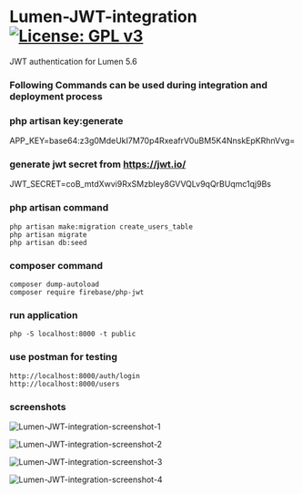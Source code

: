 # Lumen-JWT-integration [![License: GPL v3](https://img.shields.io/badge/License-GPL%20v3-blue.svg)](https://www.gnu.org/licenses/gpl-3.0)
JWT authentication for Lumen 5.6

### Following Commands can be used during integration and deployment process
### php artisan key:generate
APP_KEY=base64:z3g0MdeUkI7M70p4RxeafrV0uBM5K4NnskEpKRhnVvg=

### generate jwt secret from https://jwt.io/
JWT_SECRET=coB_mtdXwvi9RxSMzbIey8GVVQLv9qQrBUqmc1qj9Bs

### php artisan command
	php artisan make:migration create_users_table
	php artisan migrate
	php artisan db:seed

### composer command
	composer dump-autoload
	composer require firebase/php-jwt

### run application
	php -S localhost:8000 -t public


### use postman for testing
	http://localhost:8000/auth/login
	http://localhost:8000/users

### screenshots
![Lumen-JWT-integration-screenshot-1](https://github.com/truelineinfotech/Lumen-JWT-integration/blob/master/screenshots/lumen-jwt-1.PNG)

![Lumen-JWT-integration-screenshot-2](https://github.com/truelineinfotech/Lumen-JWT-integration/blob/master/screenshots/lumen-jwt-2.PNG)

![Lumen-JWT-integration-screenshot-3](https://github.com/truelineinfotech/Lumen-JWT-integration/blob/master/screenshots/lumen-jwt-3.PNG)

![Lumen-JWT-integration-screenshot-4](https://github.com/truelineinfotech/Lumen-JWT-integration/blob/master/screenshots/lumen-jwt-4.PNG)
